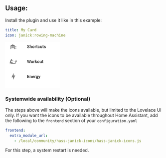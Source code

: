 

## Usage:
Install the plugin and use it like in this example:

```yaml
title: My Card
icon: janick:rowing-machine
```

![Example](https://github.com/janick/hass-janick-icons/blob/master/content.png)

### Systemwide availability (Optional)
The steps above will make the icons available, but limited to the Lovelace UI only. If you want the icons to be available throughout Home Assistant, add the following to the `frontend` section of your `configuration.yaml`

```yaml
frontend:
  extra_module_url:
    - /local/community/hass-janick-icons/hass-janick-icons.js
```

For this step, a system restart is needed.
